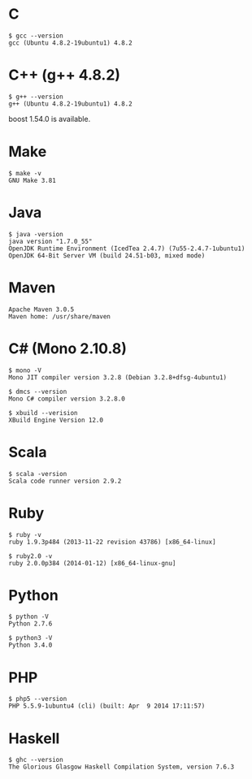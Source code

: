 # C
```
$ gcc --version
gcc (Ubuntu 4.8.2-19ubuntu1) 4.8.2
```

# C++ (g++ 4.8.2)
```
$ g++ --version
g++ (Ubuntu 4.8.2-19ubuntu1) 4.8.2
```

boost 1.54.0 is available.

# Make
```
$ make -v
GNU Make 3.81
```

# Java
```
$ java -version
java version "1.7.0_55"
OpenJDK Runtime Environment (IcedTea 2.4.7) (7u55-2.4.7-1ubuntu1)
OpenJDK 64-Bit Server VM (build 24.51-b03, mixed mode)
```

# Maven
```
Apache Maven 3.0.5
Maven home: /usr/share/maven
```

# C# (Mono 2.10.8)
```
$ mono -V
Mono JIT compiler version 3.2.8 (Debian 3.2.8+dfsg-4ubuntu1)
```

```
$ dmcs --version
Mono C# compiler version 3.2.8.0
```

```
$ xbuild --verision
XBuild Engine Version 12.0
```

# Scala
```
$ scala -version
Scala code runner version 2.9.2
```

# Ruby
```
$ ruby -v
ruby 1.9.3p484 (2013-11-22 revision 43786) [x86_64-linux]
```

```
$ ruby2.0 -v
ruby 2.0.0p384 (2014-01-12) [x86_64-linux-gnu]
```

# Python
```
$ python -V
Python 2.7.6
```

```
$ python3 -V
Python 3.4.0
```

# PHP
```
$ php5 --version
PHP 5.5.9-1ubuntu4 (cli) (built: Apr  9 2014 17:11:57)
```

# Haskell
```
$ ghc --version
The Glorious Glasgow Haskell Compilation System, version 7.6.3
```
